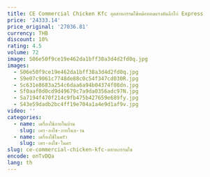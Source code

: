 ```yaml
---
title: CE Commercial Chicken Kfc อุตสาหกรรมใช้หม้อทอดแรงดันลึกไก่ Express
price: '24333.14'
price_original: '27036.81'
currency: THB
discount: 10%
rating: 4.5
volume: 72
image: S06e50f9ce19e462da1bff38a3d4d2fd0q.jpg
images:
  - S06e50f9ce19e462da1bff38a3d4d2fd0q.jpg
  - S9e07c9061c7748de88c0c54f347cd030R.jpg
  - Sc631e8683a254c6daa6a94b04374f08dn.jpg
  - Sf0aaf0d0cd9d49679c7a9da0356adc97N.jpg
  - Sa7194f470f214c9fb475b427659e689fy.jpg
  - S43e59dadb2bc4ff19e704a1a4e9d1af9v.jpg
video: ''
categories:
  - name: เครื่องใช้ภายในบ้าน
    slug: เคร-องใช-ภายในบ-าน
  - name: เครื่องใช้ในครัว
    slug: เคร-องใช-ในคร
slug: ce-commercial-chicken-kfc-ตสาหกรรมใช
encode: onTvDQa
lang: th
---
```

  